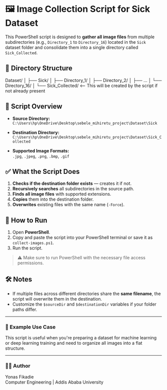 # 🖼️ Image Collection Script for Sick Dataset

This PowerShell script is designed to **gather all image files** from multiple subdirectories (e.g., `Directory_1` to `Directory_16`) located in the `Sick` dataset folder and consolidate them into a single directory called `Sick_Collected`.

## 📁 Directory Structure

Dataset/
│
├── Sick/
│ ├── Directory_1/
│ ├── Directory_2/
│ ├── ...
│ └── Directory_16/
│
└── Sick_Collected/ <-- This will be created by the script if not already present

## 📜 Script Overview

- **Source Directory:**  
  `C:\Users\hp\OneDrive\Desktop\sebele_mihiretu_project\Dataset\Sick`

- **Destination Directory:**  
  `C:\Users\hp\OneDrive\Desktop\sebele_mihiretu_project\Dataset\Sick_Collected`

- **Supported Image Formats:**  
  `.jpg`, `.jpeg`, `.png`, `.bmp`, `.gif`

## ✅ What the Script Does

1. **Checks if the destination folder exists** — creates it if not.
2. **Recursively searches** all subdirectories in the source path.
3. **Finds all image files** with supported extensions.
4. **Copies** them into the destination folder.
5. **Overwrites** existing files with the same name (`-Force`).

## 🚀 How to Run

1. Open **PowerShell**.
2. Copy and paste the script into your PowerShell terminal or save it as `collect-images.ps1`.
3. Run the script.

> ⚠️ Make sure to run PowerShell with the necessary file access permissions.

## 🛠️ Notes

- If multiple files across different directories share the **same filename**, the script will overwrite them in the destination.
- Customize the `$sourceDir` and `$destinationDir` variables if your folder paths differ.

---

### 📌 Example Use Case

This script is useful when you're preparing a dataset for machine learning or deep learning training and need to organize all images into a flat structure.

---

### 👨‍💻 Author

Yonas Fikadie  
Computer Engineering | Addis Ababa University  
